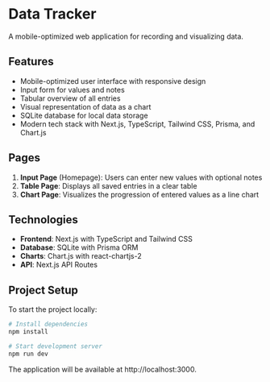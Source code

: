# Data Tracker

A mobile-optimized web application for recording and visualizing data.

## Features

- Mobile-optimized user interface with responsive design
- Input form for values and notes
- Tabular overview of all entries
- Visual representation of data as a chart
- SQLite database for local data storage
- Modern tech stack with Next.js, TypeScript, Tailwind CSS, Prisma, and Chart.js

## Pages

1. **Input Page** (Homepage): Users can enter new values with optional notes
2. **Table Page**: Displays all saved entries in a clear table
3. **Chart Page**: Visualizes the progression of entered values as a line chart

## Technologies

- **Frontend**: Next.js with TypeScript and Tailwind CSS
- **Database**: SQLite with Prisma ORM
- **Charts**: Chart.js with react-chartjs-2
- **API**: Next.js API Routes

## Project Setup

To start the project locally:

```bash
# Install dependencies
npm install

# Start development server
npm run dev
```

The application will be available at http://localhost:3000.
